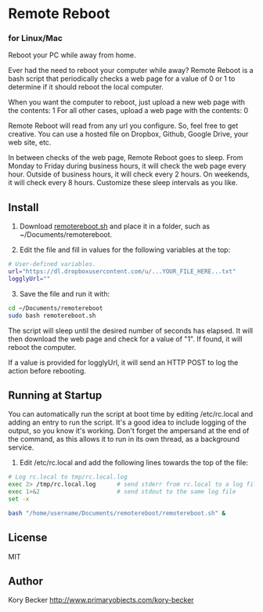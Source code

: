 Remote Reboot
=============
### for Linux/Mac

Reboot your PC while away from home.

Ever had the need to reboot your computer while away? Remote Reboot is a bash script that periodically checks a web page for a value of 0 or 1 to determine if it should reboot the local computer.

When you want the computer to reboot, just upload a new web page with the contents: 1
For all other cases, upload a web page with the contents: 0

Remote Reboot will read from any url you configure. So, feel free to get creative. You can use a hosted file on Dropbox, Github, Google Drive, your web site, etc.

In between checks of the web page, Remote Reboot goes to sleep. From Monday to Friday during business hours, it will check the web page every hour. Outside of business hours, it will check every 2 hours. On weekends, it will check every 8 hours. Customize these sleep intervals as you like.

Install
---

1. Download [remotereboot.sh](https://raw.githubusercontent.com/primaryobjects/remotereboot/master/remotereboot.sh) and place it in a folder, such as ~/Documents/remotereboot.

2. Edit the file and fill in values for the following variables at the top:

 ```sh
 # User-defined variables.
 url="https://dl.dropboxusercontent.com/u/...YOUR_FILE_HERE...txt"
 logglyUrl=""
 ```

3. Save the file and run it with:
 ```sh
 cd ~/Documents/remotereboot
 sudo bash remotereboot.sh
 ```

The script will sleep until the desired number of seconds has elapsed. It will then download the web page and check for a value of "1". If found, it will reboot the computer.

If a value is provided for logglyUrl, it will send an HTTP POST to log the action before rebooting.

Running at Startup
---

You can automatically run the script at boot time by editing /etc/rc.local and adding an entry to run the script. It's a good idea to include logging of the output, so you know it's working. Don't forget the ampersand at the end of the command, as this allows it to run in its own thread, as a background service.

1. Edit /etc/rc.local and add the following lines towards the top of the file:
 ```sh
 # Log rc.local to tmp/rc.local.log
 exec 2> /tmp/rc.local.log      # send stderr from rc.local to a log file
 exec 1>&2                      # send stdout to the same log file
 set -x
 
 bash "/home/username/Documents/remotereboot/remotereboot.sh" &
 ```

License
----

MIT

Author
----
Kory Becker
http://www.primaryobjects.com/kory-becker
